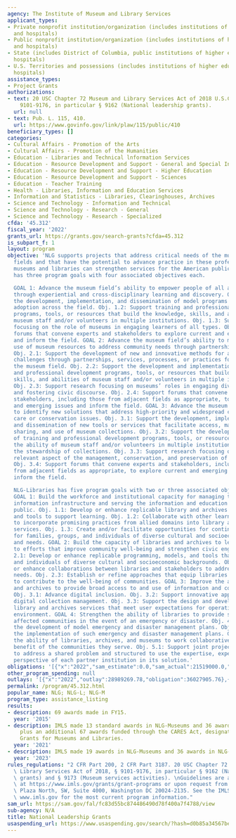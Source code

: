 ```yaml
---
agency: The Institute of Museum and Library Services
applicant_types:
- Private nonprofit institution/organization (includes institutions of higher education
  and hospitals)
- Public nonprofit institution/organization (includes institutions of higher education
  and hospitals)
- State (includes District of Columbia, public institutions of higher education and
  hospitals)
- U.S. Territories and possessions (includes institutions of higher education and
  hospitals)
assistance_types:
- Project Grants
authorizations:
- text: 20 USC Chapter 72 Museum and Library Services Act of 2018 U.S.C. &sect; §
    9101-9176, in particular § 9162 (National leadership grants).
  url: null
- text: Pub. L. 115, 410.
  url: https://www.govinfo.gov/link/plaw/115/public/410
beneficiary_types: []
categories:
- Cultural Affairs - Promotion of the Arts
- Cultural Affairs - Promotion of the Humanities
- Education - Libraries and Technical lnformation Services
- Education - Resource Development and Support - General and Special Interest Organizations
- Education - Resource Development and Support - Higher Education
- Education - Resource Development and Support - Sciences
- Education - Teacher Training
- Health - Libraries, Information and Education Services
- Information and Statistics - Libraries, Clearinghouses, Archives
- Science and Technology - Information and Technical
- Science and Technology - Research - General
- Science and Technology - Research - Specialized
cfda: '45.312'
fiscal_year: '2022'
grants_url: https://grants.gov/search-grants?cfda=45.312
is_subpart_f: 1
layout: program
objective: 'NLG supports projects that address critical needs of the museum and library
  fields and that have the potential to advance practice in these professions so that
  museums and libraries can strengthen services for the American public. NLG-Museums
  has three program goals with four associated objectives each.

  GOAL 1: Advance the museum field’s ability to empower people of all ages and backgrounds
  through experiential and cross-disciplinary learning and discovery. Obj. 1.1: Support
  the development, implementation, and dissemination of model programs that facilitate
  adoption across the field. Obj. 1.2: Support training and professional development
  programs, tools, or resources that build the knowledge, skills, and abilities of
  museum staff and/or volunteers in multiple institutions. Obj. 1.3: Support research
  focusing on the role of museums in engaging learners of all types. Obj. 1.4: Support
  forums that convene experts and stakeholders to explore current and emerging issues
  and inform the field. GOAL 2: Advance the museum field’s ability to maximize the
  use of museum resources to address community needs through partnerships and collaborations.
  Obj. 2.1: Support the development of new and innovative methods for addressing community
  challenges through partnerships, services, processes, or practices for use across
  the museum field. Obj. 2.2: Support the development and implementation of training
  and professional development programs, tools, or resources that build the knowledge,
  skills, and abilities of museum staff and/or volunteers in multiple institutions.
  Obj. 2.3: Support research focusing on museums’ roles in engaging diverse audiences
  and fostering civic discourse. Obj. 2.4: Support forums that convene experts and
  stakeholders, including those from adjacent fields as appropriate, to explore current
  and emerging issues and inform the field. GOAL 3: Advance the museum field’s ability
  to identify new solutions that address high-priority and widespread collections
  care or conservation issues. Obj. 3.1: Support the development, implementation,
  and dissemination of new tools or services that facilitate access, management, preservation,
  sharing, and use of museum collections. Obj. 3.2: Support the development and implementation
  of training and professional development programs, tools, or resources that impact
  the ability of museum staff and/or volunteers in multiple institutions to improve
  the stewardship of collections. Obj. 3.3: Support research focusing on any broadly
  relevant aspect of the management, conservation, and preservation of collections.
  Obj. 3.4: Support forums that convene experts and stakeholders, including those
  from adjacent fields as appropriate, to explore current and emerging issues and
  inform the field.

  NLG-Libraries has five program goals with two or three associated objectives each.
  GOAL 1: Build the workforce and institutional capacity for managing the national
  information infrastructure and serving the information and education needs of the
  public. Obj. 1.1: Develop or enhance replicable library and archives programs, models,
  and tools to support learning. Obj. 1.2: Collaborate with other learning organizations
  to incorporate promising practices from allied domains into library and archives
  services. Obj. 1.3: Create and/or facilitate opportunities for continuous learning
  for families, groups, and individuals of diverse cultural and socioeconomic backgrounds
  and needs. GOAL 2: Build the capacity of libraries and archives to lead and contribute
  to efforts that improve community well-being and strengthen civic engagement. Obj.
  2.1: Develop or enhance replicable programming, models, and tools that engage communities
  and individuals of diverse cultural and socioeconomic backgrounds. Obj. 2.2: Develop
  or enhance collaborations between libraries and stakeholders to address community
  needs. Obj. 2.3: Establish or refine approaches that equip libraries and archives
  to contribute to the well-being of communities. GOAL 3: Improve the ability of libraries
  and archives to provide broad access to and use of information and collections.
  Obj. 3.1: Advance digital inclusion. Obj. 3.2: Support innovative approaches to
  digital collection management. Obj. 3.3: Support the design and development of online
  library and archives services that meet user expectations for operating in an online
  environment. GOAL 4: Strengthen the ability of libraries to provide services to
  affected communities in the event of an emergency or disaster. Obj. 4.1: Support
  the development of model emergency and disaster management plans. Obj. 4.2: Support
  the implementation of such emergency and disaster management plans. GOAL 5: Strengthen
  the ability of libraries, archives, and museums to work collaboratively for the
  benefit of the communities they serve. Obj. 5.1: Support joint projects designed
  to address a shared problem and structured to use the expertise, experience, and
  perspective of each partner institution in its solution.'
obligations: '[{"x":"2022","sam_estimate":0.0,"sam_actual":21519000.0,"usa_spending_actual":34526891.7},{"x":"2023","sam_estimate":24635000.0,"sam_actual":0.0,"usa_spending_actual":24372012.08},{"x":"2024","sam_estimate":25635000.0,"sam_actual":0.0,"usa_spending_actual":24724422.15}]'
other_program_spending: null
outlays: '[{"x":"2022","outlay":28989269.78,"obligation":36027905.76},{"x":"2023","outlay":4912850.65,"obligation":23671394.41},{"x":"2024","outlay":415287.98,"obligation":24527255.96}]'
permalink: /program/45.312.html
popular_name: NLG; NLG-L; NLG-M
program_type: assistance_listing
results:
- description: 69 awards made in FY15.
  year: '2015'
- description: IMLS made 13 standard awards in NLG-Museums and 36 awards in NLG-Libraries
    plus an additional 67 awards funded through the CARES Act, designated CARES Act
    Grants for Museums and Libraries.
  year: '2021'
- description: IMLS made 19 awards in NLG-Museums and 36 awards in NLG-Libraries.
  year: '2023'
rules_regulations: "2 CFR Part 200, 2 CFR Part 3187. 20 USC Chapter 72 Museum and\
  \ Library Services Act of 2018, § 9101-9176, in particular § 9162 (National leadership\
  \ grants) and § 9173 (Museum services activities). \nGuidelines are available online\
  \ at https://www.imls.gov/grants/grant-programs or upon request from IMLS, 955 L’Enfant\
  \ Plaza North, SW, Suite 4000, Washington DC 20024-2135. See the IMLS website at\
  \ www.imls.gov for the most current program information."
sam_url: https://sam.gov/fal/fc83d55bc874486490d78f400a7f4788/view
sub-agency: N/A
title: National Leadership Grants
usaspending_url: https://www.usaspending.gov/search/?hash=d0b85a34567be1c3792c781a1a006765
---
```

